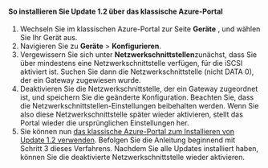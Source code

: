 <!--author=SharS last changed: 03/17/2016-->

#### <a name="to-install-update-12-from-the-azure-classic-portal"></a>So installieren Sie Update 1.2 über das klassische Azure-Portal
1. Wechseln Sie im klassischen Azure-Portal zur Seite **Geräte** , und wählen Sie Ihr Gerät aus.
2. Navigieren Sie zu **Geräte** > **Konfigurieren**.
3. Vergewissern Sie sich unter **Netzwerkschnittstellen**zunächst, dass Sie über mindestens eine Netzwerkschnittstelle verfügen, für die iSCSI aktiviert ist. Suchen Sie dann die Netzwerkschnittstelle (nicht DATA 0), der ein Gateway zugewiesen wurde.
4. Deaktivieren Sie die Netzwerkschnittstelle, der ein Gateway zugeordnet ist, und speichern Sie die geänderte Konfiguration. Beachten Sie, dass die Netzwerkschnittstellen-Einstellungen beibehalten werden. Wenn Sie also diese Netzwerkschnittstelle später wieder aktivieren, stellt das Portal wieder die ursprünglichen Einstellungen her.
5. Sie können nun [das klassische Azure-Portal zum Installieren von Update 1.2 verwenden](#install-update-12-via-the-azure-classic-portal). Befolgen Sie die Anleitung beginnend mit Schritt 3 dieses Verfahrens. Nachdem Sie alle Updates installiert haben, können Sie die deaktivierte Netzwerkschnittstelle wieder aktivieren.

